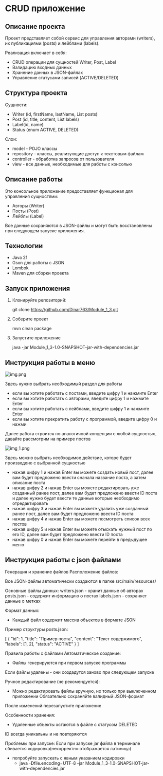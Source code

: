 # CRUD приложение

## Описание проекта

Проект представляет собой сервис для управления авторами (writers), их публикациями (posts) и лейблами (labels).


Реализация включает в себя:

- CRUD операции для сущностей Writer, Post, Label
- Валидацию входных данных
- Хранение данных в JSON-файлах
- Управление статусами записей (ACTIVE/DELETED)

## Структура проекта

Сущности:

- Writer (id, firstName, lastName, List<Post> posts)
- Post (id, title, content, List<Label> labels)
- Label(id, name)
- Status (enum ACTIVE, DELETED)

Слои:
- model - POJO клаcсы
- repository - классы, реализующие доступ к текстовым файлам
- controller - обработка запросов от пользователя
- view - все данные, необходимые для работы с консолью

## Описание работы

Это консольное приложение предоставляет функционал для управления сущностями:
- Авторы (Writer)
- Посты (Post)
- Лейблы (Label)

Все данные сохраняются в JSON-файлы и могут быть восстановлены при следующем запуске приложения.

## Технологии

- Java 21
- Gson для работы с JSON
- Lombok
- Maven для сборки проекта

## Запуск приложения

1) Клонируйте репозиторий:

   git clone https://github.com/Dinar763/Module_1_3.git

2) Соберите проект

   mvn clean package

3) Запустите приложение

   java -jar Module_1_3-1.0-SNAPSHOT-jar-with-dependencies.jar

## Инструкция работы в меню
![img.png](assets/img.png)

Здесь нужно выбрать необходимый раздел для работы
- если вы хотите работать с постами, введите цифру 1 и нажмите Enter
- если вы хотите работать с авторами, введите цифру 1 и нажмите Enter
- если вы хотите работать с лейблами, введите цифру 1 и нажмите Enter
- если вы хотите прекратить работу с программой, введите цифру 0 и нажми

Далее работа строится по аналогичной концепции с любой сущностью, давайте рассмотрим на примере постов

![img_1.png](assets/img_1.png)

Здесь можно выбрать необходимое действие, которе будет произведено с выбранной сущностью
- нажав цифру 1 и нажав Enter вы можете создать новый пост, далее вам будет предложено ввести сначала название поста, а затем описание поста
- нажав цифру 2 и нажав Enter вы можете редактировать уже созданный ранее пост, далее вам будет предложено ввести ID поста и далее нужно будет ввести те данные которые необходимо отредактировать
- нажав цифру 3 и нажав Enter вы можете удалить уже созданный ранее пост, далее вам будет предложено ввести ID поста
- нажав цифру 4 и нажав Enter вы можете посмотреть список всех постов
- нажав цифру 5 и нажав Enter вы можете отыскать нужный пост по его ID, далее вам будет предложено ввести ID поста
- нажав цифру 0 и нажав Enter вы можете перейти в предыдущее меню

## Инструкция работы с json файлами

Генерация и хранение файлов
Расположение файлов:

Все JSON-файлы автоматически создаются в папке src/main/resources/

Основные файлы данных:
writers.json - хранит данные об авторах
posts.json - содержит информацию о постах
labels.json - сохраняет данные о метках

Формат данных:
- Каждый файл содержит массив объектов в формате JSON

Пример структуры posts.json:

[
{
"id": 1,
"title": "Пример поста",
"content": "Текст содержимого",
"labels": [1, 2],
"status": "ACTIVE"
}
]

Правила работы с файлами
Автоматическое создание:
- Файлы генерируются при первом запуске программы

Если файлы удалены - они создадутся заново при следующем запуске

Ручное редактирование (не рекомендуется):
- Можно редактировать файлы вручную, но только при выключенном приложении
  Обязательно сохраняйте валидный JSON-формат

После изменений перезапустите приложение

Особенности хранения:
- Удаленные объекты остаются в файле с статусом DELETED

ID всегда уникальны и не повторяются


Проблемы при запуске:
Если при запуске jar файла в терминале сбивается кодировка(некорректно отображается латиница)
- попробуйте запускать с явным указанием кодировки
    - java -Dfile.encoding=UTF-8 -jar Module_1_3-1.0-SNAPSHOT-jar-with-dependencies.jar






